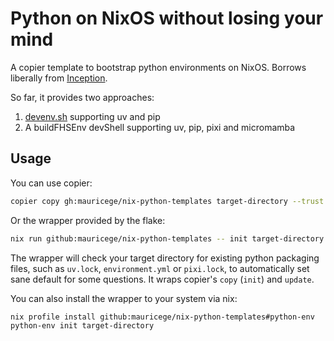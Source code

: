 # Python on NixOS without losing your mind

A copier template to bootstrap python environments on NixOS. Borrows liberally from [Inception](https://github.com/DataChefHQ/inception).

So far, it provides two approaches:

1. [devenv.sh](https://devenv.sh) supporting uv and pip
2. A buildFHSEnv devShell supporting uv, pip, pixi and micromamba

## Usage

You can use copier:
```sh
copier copy gh:mauricege/nix-python-templates target-directory --trust
```
Or the wrapper provided by the flake:
```sh
nix run github:mauricege/nix-python-templates -- init target-directory
```
The wrapper will check your target directory for existing python packaging files, such as `uv.lock`, `environment.yml` or `pixi.lock`, to automatically set sane default for some questions. It wraps copier's `copy` (`init`) and `update`.

You can also install the wrapper to your system via nix:
```sh
nix profile install github:mauricege/nix-python-templates#python-env
python-env init target-directory
```
